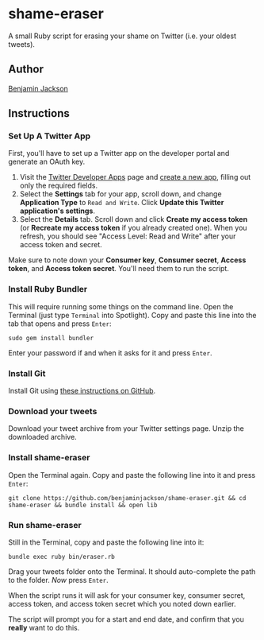 # shame-eraser

A small Ruby script for erasing your shame on Twitter (i.e. your oldest tweets).

## Author

[Benjamin Jackson](http://twitter.com/benjaminjackson)

## Instructions

### Set Up A Twitter App

First, you'll have to set up a Twitter app on the developer portal and generate an OAuth key.

1. Visit the [Twitter Developer Apps](https://dev.twitter.com/apps) page and [create a new app](https://dev.twitter.com/apps/new), filling out only the required fields.
2. Select the **Settings** tab for your app, scroll down, and change **Application Type** to `Read and Write`. Click **Update this Twitter application's settings**.
3. Select the **Details** tab. Scroll down and click **Create my access token** (or **Recreate my access token** if you already created one). When you refresh, you should see "Access Level: Read and Write" after your access token and secret.

Make sure to note down your **Consumer key**, **Consumer secret**, **Access token**, and **Access token secret**. You'll need them to run the script.

### Install Ruby Bundler

This will require running some things on the command line. Open the Terminal (just type `Terminal` into Spotlight). Copy and paste this line into the tab that opens and press `Enter`:

    sudo gem install bundler

Enter your password if and when it asks for it and press `Enter`.

### Install Git

Install Git using [these instructions on GitHub](https://help.github.com/articles/set-up-git).

### Download your tweets

Download your tweet archive from your Twitter settings page. Unzip the downloaded archive.

### Install shame-eraser

Open the Terminal again. Copy and paste the following line into it and press `Enter`:

    git clone https://github.com/benjaminjackson/shame-eraser.git && cd shame-eraser && bundle install && open lib

### Run shame-eraser

Still in the Terminal, copy and paste the following line into it:

    bundle exec ruby bin/eraser.rb

Drag your tweets folder onto the Terminal. It should auto-complete the path to the folder. *Now* press `Enter`.

When the script runs it will ask for your consumer key, consumer secret, access token, and access token secret which you noted down earlier.

The script will prompt you for a start and end date, and confirm that you **really** want to do this.
